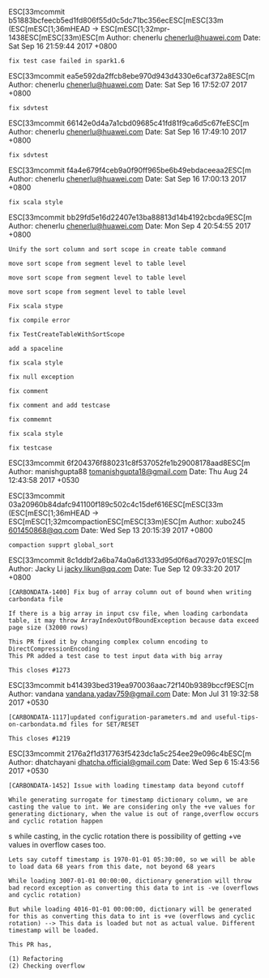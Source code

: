 
ESC[33mcommit b51883bcfeecb5ed1fd806f55d0c5dc71bc356ecESC[mESC[33m (ESC[mESC[1;36mHEAD -> ESC[mESC[1;32mpr-1438ESC[mESC[33m)ESC[m
Author: chenerlu <chenerlu@huawei.com>
Date:   Sat Sep 16 21:59:44 2017 +0800

    fix test case failed in spark1.6

ESC[33mcommit ea5e592da2ffcb8ebe970d943d4330e6caf372a8ESC[m
Author: chenerlu <chenerlu@huawei.com>
Date:   Sat Sep 16 17:52:07 2017 +0800

    fix sdvtest

ESC[33mcommit 66142e0d4a7a1cbd09685c41fd81f9ca6d5c67feESC[m
Author: chenerlu <chenerlu@huawei.com>
Date:   Sat Sep 16 17:49:10 2017 +0800

    fix sdvtest

ESC[33mcommit f4a4e679f4ceb9a0f90ff965be6b49ebdaceeaa2ESC[m
Author: chenerlu <chenerlu@huawei.com>
Date:   Sat Sep 16 17:00:13 2017 +0800

    fix scala style

ESC[33mcommit bb29fd5e16d22407e13ba88813d14b4192cbcda9ESC[m
Author: chenerlu <chenerlu@huawei.com>
Date:   Mon Sep 4 20:54:55 2017 +0800

    Unify the sort column and sort scope in create table command
    
    move sort scope from segment level to table level
    
    move sort scope from segment level to table level
    
    move sort scope from segment level to table level
    
    Fix scala stype
    
    fix compile error
    
    fix TestCreateTableWithSortScope
    
    add a spaceline
    
    fix scala style
    
    fix null exception
    
    fix comment
    
    fix comment and add testcase
    
    fix commemnt
    
    fix scala style
    
    fix testcase

ESC[33mcommit 6f204376f880231c8f537052fe1b29008178aad8ESC[m
Author: manishgupta88 <tomanishgupta18@gmail.com>
Date:   Thu Aug 24 12:43:58 2017 +0530

















ESC[33mcommit 03a20960b84dafc941100f189c502c4c15def616ESC[mESC[33m (ESC[mESC[1;36mHEAD -> ESC[mESC[1;32mcompactionESC[mESC[33m)ESC[m
Author: xubo245 <601450868@qq.com>
Date:   Wed Sep 13 20:15:39 2017 +0800

    compaction supprt global_sort

ESC[33mcommit 8c1ddbf2a6ba74a0a6d1333d95d0f6ad70297c01ESC[m
Author: Jacky Li <jacky.likun@qq.com>
Date:   Tue Sep 12 09:33:20 2017 +0800

    [CARBONDATA-1400] Fix bug of array column out of bound when writing carbondata file
    
    If there is a big array in input csv file, when loading carbondata table, it may throw ArrayIndexOutOfBoundException because data exceed page size (32000 rows)
    
    This PR fixed it by changing complex column encoding to DirectCompressionEncoding
    This PR added a test case to test input data with big array
    
    This closes #1273

ESC[33mcommit b414393bed319ea970036aac72f140b9389bccf9ESC[m
Author: vandana <vandana.yadav759@gmail.com>
Date:   Mon Jul 31 19:32:58 2017 +0530

    [CARBONDATA-1117]updated configuration-parameters.md and useful-tips-on-carbondata.md files for SET/RESET
    
    This closes #1219

ESC[33mcommit 2176a2f1d317763f5423dc1a5c254ee29e096c4bESC[m
Author: dhatchayani <dhatcha.official@gmail.com>
Date:   Wed Sep 6 15:43:56 2017 +0530

    [CARBONDATA-1452] Issue with loading timestamp data beyond cutoff
    
    While generating surrogate for timestamp dictionary column, we are casting the value to int. We are considering only the +ve values for generating dictionary, when the value is out of range,overflow occurs and cyclic rotation happen
s while casting, in the cyclic rotation there is possibility of getting +ve values in overflow cases too.
    
    Lets say cutoff timestamp is 1970-01-01 05:30:00, so we will be able to load data 68 years from this date, not beyond 68 years
    
    While loading 3007-01-01 00:00:00, dictionary generation will throw bad record exception as converting this data to int is -ve (overflows and cyclic rotation)
    
    But while loading 4016-01-01 00:00:00, dictionary will be generated for this as converting this data to int is +ve (overflows and cyclic rotation) --> This data is loaded but not as actual value. Different timestamp will be loaded.
    
    This PR has,
    
    (1) Refactoring
    (2) Checking overflow
    
